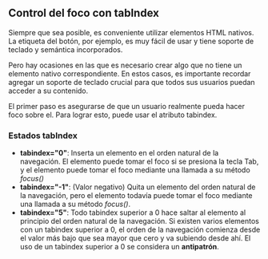 ## Control del foco con tabIndex
Siempre que sea posible, es conveniente utilizar elementos HTML nativos. La etiqueta del botón, por ejemplo, es muy fácil de usar y tiene soporte de teclado y semántica incorporados. 

Pero hay ocasiones en las que es necesario crear algo que no tiene un elemento nativo correspondiente. En estos casos, es importante recordar agregar un soporte de teclado crucial para que todos sus usuarios puedan acceder a su contenido. 

El primer paso es asegurarse de que un usuario realmente pueda hacer foco sobre el. Para lograr esto, puede usar el atributo tabindex.

### Estados tabIndex
- **tabindex="0"**: Inserta un elemento en el orden natural de la navegación. El elemento puede tomar el foco si se presiona la tecla Tab, y el elemento puede tomar el foco mediante una llamada a su método *focus()*
- **tabindex="-1"**: (Valor negativo) Quita un elemento del orden natural de la navegación, pero el elemento todavía puede tomar el foco mediante una llamada a su método *focus()*.
- **tabindex="5"**: Todo tabindex superior a 0 hace saltar al elemento al principio del orden natural de la navegación. Si existen varios elementos con un tabindex superior a 0, el orden de la navegación comienza desde el valor más bajo que sea mayor que cero y va subiendo desde ahí. El uso de un tabindex superior a 0 se considera un **antipatrón**.